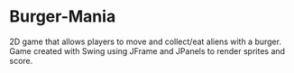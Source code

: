 # Burger-Mania
2D game that allows players to move and collect/eat aliens with a burger. Game created with Swing using JFrame and JPanels to render sprites and score.
